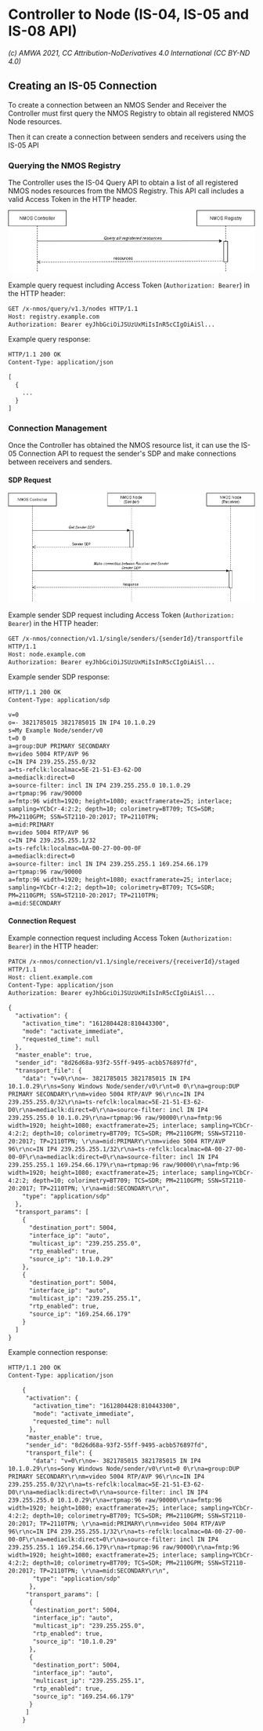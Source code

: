 # Controller to Node (IS-04, IS-05 and IS-08 API)  
_(c) AMWA 2021, CC Attribution-NoDerivatives 4.0 International (CC BY-ND 4.0)_

## Creating an IS-05 Connection
To create a connection between an NMOS Sender and Receiver the Controller must first query the NMOS Registry to obtain all registered NMOS Node resources.

Then it can create a connection between senders and receivers using the IS-05 API

### Querying the NMOS Registry
The Controller uses the IS-04 Query API to obtain a list of all registered NMOS nodes resources from the NMOS Registry.  This API call includes a valid Access Token in the HTTP header.

![Controller to Registry](./images/controller_to_registry.png)

Example query request including Access Token (`Authorization: Bearer`) in the HTTP header:
```	
GET /x-nmos/query/v1.3/nodes HTTP/1.1
Host: registry.example.com
Authorization: Bearer eyJhbGciOiJSUzUxMiIsInR5cCIgOiAiSl...
```
Example query response:
```
HTTP/1.1 200 OK
Content-Type: application/json
```
```	
[
  {
    ...
  }
]
```
### Connection Management
Once the Controller has obtained the NMOS  resource list, it can use the IS-05 Connection API to request the sender's SDP and make connections between receivers and senders.

#### SDP Request 
![Controller to Registry](./images/controller_to_nodes.png)

Example sender SDP request including Access Token (`Authorization: Bearer`) in the HTTP header:
```
GET /x-nmos/connection/v1.1/single/senders/{senderId}/transportfile HTTP/1.1
Host: node.example.com
Authorization: Bearer eyJhbGciOiJSUzUxMiIsInR5cCIgOiAiSl...
```
Example sender SDP response:
```
HTTP/1.1 200 OK
Content-Type: application/sdp
```
```
v=0
o=- 3821785015 3821785015 IN IP4 10.1.0.29
s=My Example Node/sender/v0
t=0 0
a=group:DUP PRIMARY SECONDARY
m=video 5004 RTP/AVP 96
c=IN IP4 239.255.255.0/32
a=ts-refclk:localmac=5E-21-51-E3-62-D0
a=mediaclk:direct=0
a=source-filter: incl IN IP4 239.255.255.0 10.1.0.29
a=rtpmap:96 raw/90000
a=fmtp:96 width=1920; height=1080; exactframerate=25; interlace; sampling=YCbCr-4:2:2; depth=10; colorimetry=BT709; TCS=SDR; PM=2110GPM; SSN=ST2110-20:2017; TP=2110TPN; 
a=mid:PRIMARY
m=video 5004 RTP/AVP 96
c=IN IP4 239.255.255.1/32
a=ts-refclk:localmac=0A-00-27-00-00-0F
a=mediaclk:direct=0
a=source-filter: incl IN IP4 239.255.255.1 169.254.66.179
a=rtpmap:96 raw/90000
a=fmtp:96 width=1920; height=1080; exactframerate=25; interlace; sampling=YCbCr-4:2:2; depth=10; colorimetry=BT709; TCS=SDR; PM=2110GPM; SSN=ST2110-20:2017; TP=2110TPN; 
a=mid:SECONDARY
```

#### Connection Request
Example connection request including Access Token (`Authorization: Bearer`) in the HTTP header:
```
PATCH /x-nmos/connection/v1.1/single/receivers/{receiverId}/staged HTTP/1.1
Host: client.example.com
Content-Type: application/json
Authorization: Bearer eyJhbGciOiJSUzUxMiIsInR5cCIgOiAiSl...
```
```    
{
  "activation": {
    "activation_time": "1612804428:810443300",
    "mode": "activate_immediate",
    "requested_time": null
  },
  "master_enable": true,
  "sender_id": "8d26d68a-93f2-55ff-9495-acbb576897fd",
  "transport_file": {
    "data": "v=0\r\no=- 3821785015 3821785015 IN IP4 10.1.0.29\r\ns=Sony Windows Node/sender/v0\r\nt=0 0\r\na=group:DUP PRIMARY SECONDARY\r\nm=video 5004 RTP/AVP 96\r\nc=IN IP4 239.255.255.0/32\r\na=ts-refclk:localmac=5E-21-51-E3-62-D0\r\na=mediaclk:direct=0\r\na=source-filter: incl IN IP4 239.255.255.0 10.1.0.29\r\na=rtpmap:96 raw/90000\r\na=fmtp:96 width=1920; height=1080; exactframerate=25; interlace; sampling=YCbCr-4:2:2; depth=10; colorimetry=BT709; TCS=SDR; PM=2110GPM; SSN=ST2110-20:2017; TP=2110TPN; \r\na=mid:PRIMARY\r\nm=video 5004 RTP/AVP 96\r\nc=IN IP4 239.255.255.1/32\r\na=ts-refclk:localmac=0A-00-27-00-00-0F\r\na=mediaclk:direct=0\r\na=source-filter: incl IN IP4 239.255.255.1 169.254.66.179\r\na=rtpmap:96 raw/90000\r\na=fmtp:96 width=1920; height=1080; exactframerate=25; interlace; sampling=YCbCr-4:2:2; depth=10; colorimetry=BT709; TCS=SDR; PM=2110GPM; SSN=ST2110-20:2017; TP=2110TPN; \r\na=mid:SECONDARY\r\n",
    "type": "application/sdp"
  },
  "transport_params": [
    {
      "destination_port": 5004,
      "interface_ip": "auto",
      "multicast_ip": "239.255.255.0",
      "rtp_enabled": true,
      "source_ip": "10.1.0.29"
    },
    {
      "destination_port": 5004,
      "interface_ip": "auto",
      "multicast_ip": "239.255.255.1",
      "rtp_enabled": true,
      "source_ip": "169.254.66.179"
    }
  ]
}
```

Example connection response:
```
HTTP/1.1 200 OK
Content-Type: application/json
```
```
	{
	 "activation": {
	   "activation_time": "1612804428:810443300",
	   "mode": "activate_immediate",
	   "requested_time": null
	  },
	 "master_enable": true,
	 "sender_id": "8d26d68a-93f2-55ff-9495-acbb576897fd",
	 "transport_file": {
	   "data": "v=0\r\no=- 3821785015 3821785015 IN IP4 10.1.0.29\r\ns=Sony Windows Node/sender/v0\r\nt=0 0\r\na=group:DUP PRIMARY SECONDARY\r\nm=video 5004 RTP/AVP 96\r\nc=IN IP4 239.255.255.0/32\r\na=ts-refclk:localmac=5E-21-51-E3-62-D0\r\na=mediaclk:direct=0\r\na=source-filter: incl IN IP4 239.255.255.0 10.1.0.29\r\na=rtpmap:96 raw/90000\r\na=fmtp:96 width=1920; height=1080; exactframerate=25; interlace; sampling=YCbCr-4:2:2; depth=10; colorimetry=BT709; TCS=SDR; PM=2110GPM; SSN=ST2110-20:2017; TP=2110TPN; \r\na=mid:PRIMARY\r\nm=video 5004 RTP/AVP 96\r\nc=IN IP4 239.255.255.1/32\r\na=ts-refclk:localmac=0A-00-27-00-00-0F\r\na=mediaclk:direct=0\r\na=source-filter: incl IN IP4 239.255.255.1 169.254.66.179\r\na=rtpmap:96 raw/90000\r\na=fmtp:96 width=1920; height=1080; exactframerate=25; interlace; sampling=YCbCr-4:2:2; depth=10; colorimetry=BT709; TCS=SDR; PM=2110GPM; SSN=ST2110-20:2017; TP=2110TPN; \r\na=mid:SECONDARY\r\n",
	   "type": "application/sdp"
	  },
	 "transport_params": [
	  {
	   "destination_port": 5004,
	   "interface_ip": "auto",
	   "multicast_ip": "239.255.255.0",
	   "rtp_enabled": true,
	   "source_ip": "10.1.0.29"
	  },
	  {
	   "destination_port": 5004,
	   "interface_ip": "auto",
	   "multicast_ip": "239.255.255.1",
	   "rtp_enabled": true,
	   "source_ip": "169.254.66.179"
	  }
	 ]
	}
```
<!--stackedit_data:
eyJoaXN0b3J5IjpbLTM5NjgzMzU2NSwxOTA4OTI5OTQ4XX0=
-->